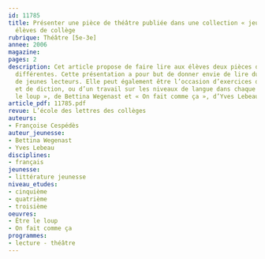 ```yaml
---
id: 11785
title: Présenter une pièce de théâtre publiée dans une collection « jeunesse » à des
  élèves de collège
rubrique: Théâtre [5e-3e]
annee: 2006
magazine: 
pages: 2
description: Cet article propose de faire lire aux élèves deux pièces de tonalités
  différentes. Cette présentation a pour but de donner envie de lire du théâtre à
  de jeunes lecteurs. Elle peut également être l’occasion d’exercices de mémorisation
  et de diction, ou d’un travail sur les niveaux de langue dans chaque ouvrage – « Être
  le loup », de Bettina Wegenast et « On fait comme ça », d’Yves Lebeau.
article_pdf: 11785.pdf
revue: L’école des lettres des collèges
auteurs:
- Françoise Cespédès
auteur_jeunesse:
- Bettina Wegenast
- Yves Lebeau
disciplines:
- français
jeunesse:
- littérature jeunesse
niveau_etudes:
- cinquième
- quatrième
- troisième
oeuvres:
- Être le loup
- On fait comme ça
programmes:
- lecture - théâtre
---
```

